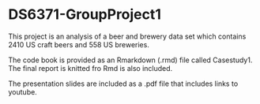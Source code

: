 # DS6371-GroupProject1

This project is an analysis of a beer and brewery data set which contains 2410 US craft beers and 558 US breweries.

The code book is provided as an Rmarkdown (.rmd) file called Casestudy1. The final report is knitted fro Rmd is also included.

The presentation slides are included as a .pdf file that includes links to youtube.
